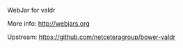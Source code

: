 WebJar for valdr

More info: http://webjars.org

Upstream: https://github.com/netceteragroup/bower-valdr
